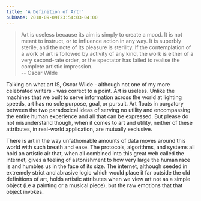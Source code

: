```yaml
---
title: 'A Definition of Art!'
pubDate: 2018-09-09T23:54:03-04:00
---
```


> Art is useless because its aim is simply to create a mood. It is not meant to instruct, or to influence action in any way. It is superbly sterile, and the note of its pleasure is sterility. If the contemplation of a work of art is followed by activity of any kind, the work is either of a very second-rate order, or the spectator has failed to realise the complete artistic impression.  
> -- Oscar Wilde

Talking on what art IS, Oscar Wilde - although not one of my more celebrated writers - was correct to a point. Art is useless. Unlike the machines that we built to serve information across the world at lighting speeds, art has no sole purpose, goal, or pursuit. Art floats in purgatory between the two paradoxical ideas of serving no utility and encompassing the entire human experience and all that can be expressed. But please do not misunderstand though, when it comes to art and utility, neither of these attributes, in real-world application, are mutually exclusive.

There is art in the way unfathomable amounts of data moves around this world with such breath and ease. The protocols, algorithms, and systems all hold an artistic air that, when all combined into this great web called the internet, gives a feeling of astonishment to how very large the human race is and humbles us in the face of its size. The internet, although seeded in extremely strict and abrasive logic which would place it far outside the old definitions of art, holds artistic attributes when we view art not as a simple object (i.e a painting or a musical piece), but the raw emotions that that object invokes.
